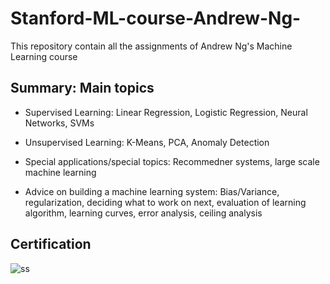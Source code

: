 # Stanford-ML-course-Andrew-Ng-

This repository contain all the assignments of Andrew Ng's Machine Learning course




## Summary: Main topics

- Supervised Learning: Linear Regression, Logistic Regression, Neural Networks, SVMs

- Unsupervised Learning: K-Means, PCA, Anomaly Detection

- Special applications/special topics: Recommedner systems, large scale machine learning

- Advice on building a machine learning system: Bias/Variance, regularization, deciding what to work on next, evaluation of learning algorithm, learning curves, error analysis, ceiling analysis




## Certification

![ss](https://user-images.githubusercontent.com/57380604/84603445-25082c80-ae54-11ea-90f2-0f1b51df352b.PNG)


